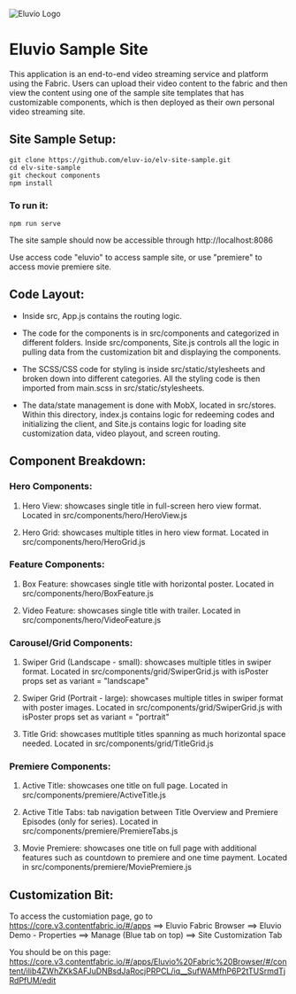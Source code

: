 ![Eluvio Logo](src/static/images/Logo-Small.png "Eluvio Logo")
  
# Eluvio Sample Site 

This application is an end-to-end video streaming service and platform using the Fabric. Users can upload their video content to the fabric and then view the content using one of the sample site templates that has customizable components, which is then deployed as their own personal video streaming site. 


## Site Sample Setup:

```
git clone https://github.com/eluv-io/elv-site-sample.git
cd elv-site-sample
git checkout components
npm install
```

### To run it:

```
npm run serve
```
The site sample should now be accessible through http://localhost:8086

Use access code "eluvio" to access sample site, or use "premiere" to access movie premiere site.


## Code Layout:

- Inside src, App.js contains the routing logic. 

- The code for the components is in src/components and categorized in different folders. Inside src/components, Site.js controls all the logic in pulling data from the customization bit and displaying the components.

- The SCSS/CSS code for styling is inside src/static/stylesheets and broken down into different categories. All the styling code is then imported from main.scss in src/static/stylesheets. 

- The data/state management is done with MobX, located in src/stores. Within this directory, index.js contains logic for redeeming codes and initializing the client, and Site.js contains logic for loading site customization data, video playout, and screen routing. 


## Component Breakdown:

### Hero Components:

1. Hero View: showcases single title in full-screen hero view format. Located in src/components/hero/HeroView.js

2. Hero Grid: showcases multiple titles in hero view format. Located in src/components/hero/HeroGrid.js

### Feature Components:

1. Box Feature: showcases single title with horizontal poster. Located in src/components/hero/BoxFeature.js

2. Video Feature: showcases single title with trailer. Located in src/components/hero/VideoFeature.js

### Carousel/Grid Components:

1. Swiper Grid (Landscape - small): showcases multiple titles in swiper format. Located in src/components/grid/SwiperGrid.js with isPoster props set as variant = "landscape" 

2. Swiper Grid (Portrait - large): showcases multiple titles in swiper format with poster images. Located in src/components/grid/SwiperGrid.js with isPoster props set as variant = "portrait" 

3. Title Grid: showcases mutltiple titles spanning as much horizontal space needed. Located in src/components/grid/TitleGrid.js

### Premiere Components:

1. Active Title: showcases one title on full page. Located in src/components/premiere/ActiveTitle.js 

2. Active Title Tabs: tab navigation between Title Overview and Premiere Episodes (only for series). Located in src/components/premiere/PremiereTabs.js

3. Movie Premiere: showcases one title on full page with additional features such as countdown to premiere and one time payment. Located in src/components/premiere/MoviePremiere.js

## Customization Bit: 

To access the customiation page, go to https://core.v3.contentfabric.io/#/apps ==> Eluvio Fabric Browser ==> Eluvio Demo - Properties ==> Manage (Blue tab on top) ==> Site Customization Tab

You should be on this page: 
https://core.v3.contentfabric.io/#/apps/Eluvio%20Fabric%20Browser/#/content/ilib4ZWhZKkSAFJuDNBsdJaRocjPRPCL/iq__SufWAMfhP6P2tTUSrmdTjRdPfUM/edit
